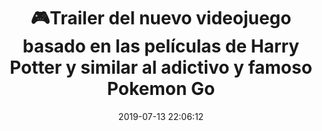 ---
author_profile: false
title: "🎮Trailer del nuevo videojuego basado en las películas de Harry Potter y similar al adictivo y famoso Pokemon Go"
description: "🎮Trailer del nuevo videojuego basado en las películas de Harry Potter y similar al adictivo y famoso Pokemon Go"
excerpt: "🎮Trailer del nuevo videojuego basado en las películas de Harry Potter y similar al adictivo y famoso Pokemon Go"
header:
  video:
    id: MyZpNZbuEF8
    provider: youtube
comments: true
date: 2019-07-13 22:06:12
tags:
- Realidad Virtual
- Trailer
categories:
- Vídeo Videojuegos
sidebar:
  nav: vteca
---